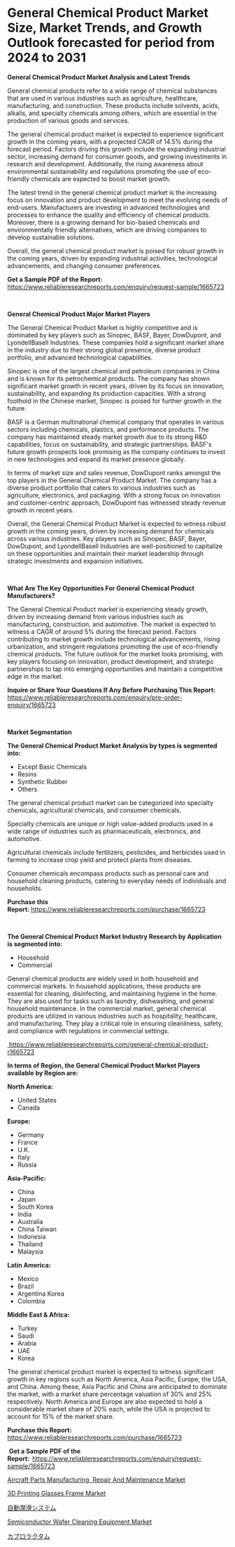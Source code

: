 <p><h1>General Chemical Product Market Size, Market Trends, and Growth Outlook forecasted for period from 2024 to 2031</h1></p><p><strong>General Chemical Product Market Analysis and Latest Trends</strong></p>
<p><p>General chemical products refer to a wide range of chemical substances that are used in various industries such as agriculture, healthcare, manufacturing, and construction. These products include solvents, acids, alkalis, and specialty chemicals among others, which are essential in the production of various goods and services.</p><p>The general chemical product market is expected to experience significant growth in the coming years, with a projected CAGR of 14.5% during the forecast period. Factors driving this growth include the expanding industrial sector, increasing demand for consumer goods, and growing investments in research and development. Additionally, the rising awareness about environmental sustainability and regulations promoting the use of eco-friendly chemicals are expected to boost market growth.</p><p>The latest trend in the general chemical product market is the increasing focus on innovation and product development to meet the evolving needs of end-users. Manufacturers are investing in advanced technologies and processes to enhance the quality and efficiency of chemical products. Moreover, there is a growing demand for bio-based chemicals and environmentally friendly alternatives, which are driving companies to develop sustainable solutions.</p><p>Overall, the general chemical product market is poised for robust growth in the coming years, driven by expanding industrial activities, technological advancements, and changing consumer preferences.</p></p>
<p><strong>Get a Sample PDF of the Report:&nbsp;</strong> <a href="https://www.reliableresearchreports.com/enquiry/request-sample/1665723">https://www.reliableresearchreports.com/enquiry/request-sample/1665723</a></p>
<p>&nbsp;</p>
<p><strong>General Chemical Product Major Market Players</strong></p>
<p><p>The General Chemical Product Market is highly competitive and is dominated by key players such as Sinopec, BASF, Bayer, DowDupont, and LyondellBasell Industries. These companies hold a significant market share in the industry due to their strong global presence, diverse product portfolio, and advanced technological capabilities.</p><p>Sinopec is one of the largest chemical and petroleum companies in China and is known for its petrochemical products. The company has shown significant market growth in recent years, driven by its focus on innovation, sustainability, and expanding its production capacities. With a strong foothold in the Chinese market, Sinopec is poised for further growth in the future.</p><p>BASF is a German multinational chemical company that operates in various sectors including chemicals, plastics, and performance products. The company has maintained steady market growth due to its strong R&D capabilities, focus on sustainability, and strategic partnerships. BASF's future growth prospects look promising as the company continues to invest in new technologies and expand its market presence globally.</p><p>In terms of market size and sales revenue, DowDupont ranks amongst the top players in the General Chemical Product Market. The company has a diverse product portfolio that caters to various industries such as agriculture, electronics, and packaging. With a strong focus on innovation and customer-centric approach, DowDupont has witnessed steady revenue growth in recent years.</p><p>Overall, the General Chemical Product Market is expected to witness robust growth in the coming years, driven by increasing demand for chemicals across various industries. Key players such as Sinopec, BASF, Bayer, DowDupont, and LyondellBasell Industries are well-positioned to capitalize on these opportunities and maintain their market leadership through strategic investments and expansion initiatives.</p></p>
<p>&nbsp;</p>
<p><strong>What Are The Key Opportunities For General Chemical Product Manufacturers?</strong></p>
<p><p>The General Chemical Product market is experiencing steady growth, driven by increasing demand from various industries such as manufacturing, construction, and automotive. The market is expected to witness a CAGR of around 5% during the forecast period. Factors contributing to market growth include technological advancements, rising urbanization, and stringent regulations promoting the use of eco-friendly chemical products. The future outlook for the market looks promising, with key players focusing on innovation, product development, and strategic partnerships to tap into emerging opportunities and maintain a competitive edge in the market.</p></p>
<p><strong>Inquire or Share Your Questions If Any Before Purchasing This Report:</strong> <a href="https://www.reliableresearchreports.com/enquiry/pre-order-enquiry/1665723">https://www.reliableresearchreports.com/enquiry/pre-order-enquiry/1665723</a></p>
<p>&nbsp;</p>
<p><strong>Market Segmentation</strong></p>
<p><strong>The General Chemical Product Market Analysis by types is segmented into:</strong></p>
<p><ul><li>Except Basic Chemicals</li><li>Resins</li><li>Synthetic Rubber</li><li>Others</li></ul></p>
<p><p>The general chemical product market can be categorized into specialty chemicals, agricultural chemicals, and consumer chemicals. </p><p>Specialty chemicals are unique or high value-added products used in a wide range of industries such as pharmaceuticals, electronics, and automotive. </p><p>Agricultural chemicals include fertilizers, pesticides, and herbicides used in farming to increase crop yield and protect plants from diseases.</p><p>Consumer chemicals encompass products such as personal care and household cleaning products, catering to everyday needs of individuals and households.</p></p>
<p><strong>Purchase this Report:&nbsp;</strong><a href="https://www.reliableresearchreports.com/purchase/1665723">https://www.reliableresearchreports.com/purchase/1665723</a></p>
<p>&nbsp;</p>
<p><strong>The General Chemical Product Market Industry Research by Application is segmented into:</strong></p>
<p><ul><li>Household</li><li>Commercial</li></ul></p>
<p><p>General chemical products are widely used in both household and commercial markets. In household applications, these products are essential for cleaning, disinfecting, and maintaining hygiene in the home. They are also used for tasks such as laundry, dishwashing, and general household maintenance. In the commercial market, general chemical products are utilized in various industries such as hospitality, healthcare, and manufacturing. They play a critical role in ensuring cleanliness, safety, and compliance with regulations in commercial settings.</p></p>
<p><a href="https://www.reliableresearchreports.com/general-chemical-product-r1665723">&nbsp;https://www.reliableresearchreports.com/general-chemical-product-r1665723</a></p>
<p><strong>In terms of Region, the General Chemical Product Market Players available by Region are:</strong></p>
<p>
    <p> <strong> North America: </strong>
        <ul>
            <li>United States</li>
            <li>Canada</li>
        </ul>
        </p> 
    <p> <strong> Europe: </strong>
        <ul>
            <li>Germany</li>
            <li>France</li>
            <li>U.K.</li>
            <li>Italy</li>
            <li>Russia</li>
        </ul>
        </p> 
    <p> <strong> Asia-Pacific: </strong>
        <ul>
            <li>China</li>
            <li>Japan</li>
            <li>South Korea</li>
            <li>India</li>
            <li>Australia</li>
            <li>China Taiwan</li>
            <li>Indonesia</li>
            <li>Thailand</li>
            <li>Malaysia</li>
        </ul>
        </p> 
    <p> <strong> Latin America: </strong>
        <ul>
            <li>Mexico</li>
            <li>Brazil</li>
            <li>Argentina Korea</li>
            <li>Colombia</li>
        </ul>
        </p> 
    <p> <strong> Middle East & Africa: </strong>
        <ul>
            <li>Turkey</li>
            <li>Saudi</li>
            <li>Arabia</li>
            <li>UAE</li>
            <li>Korea</li>
        </ul>
    </p>
    </p>
<p><p>The general chemical product market is expected to witness significant growth in key regions such as North America, Asia Pacific, Europe, the USA, and China. Among these, Asia Pacific and China are anticipated to dominate the market, with a market share percentage valuation of 30% and 25% respectively. North America and Europe are also expected to hold a considerable market share of 20% each, while the USA is projected to account for 15% of the market share.</p></p>
<p><strong>Purchase this Report: </strong><a href="https://www.reliableresearchreports.com/purchase/1665723">https://www.reliableresearchreports.com/purchase/1665723</a></p>
<p>&nbsp;<strong>Get a Sample PDF of the Report:&nbsp;&nbsp;</strong><a href="https://www.reliableresearchreports.com/enquiry/request-sample/1665723">https://www.reliableresearchreports.com/enquiry/request-sample/1665723</a></p>
<p><strong></strong></p>
<p><p><a href="https://github.com/dimitrishawkinswaynenp91rgz/Market-Research-Report-List-2/blob/main/aircraft-parts-manufacturing-repair-and-maintenance-market.md">Aircraft Parts Manufacturing, Repair And Maintenance Market</a></p><p><a href="https://issuu.com/reportprime-2/docs/3d-printing-glasses-frame-market-size-2030.pptx">3D Printing Glasses Frame Market</a></p><p><a href="https://medium.com/@chrispcreem58/%E8%87%AA%E5%8B%95%E6%BD%A4%E6%BB%91%E3%82%B7%E3%82%B9%E3%83%86%E3%83%A0%E5%B8%82%E5%A0%B4-2031%E5%B9%B4%E3%81%BE%E3%81%A7%E3%81%AE%E3%83%88%E3%83%AC%E3%83%B3%E3%83%89-%E4%BA%88%E6%B8%AC-%E7%AB%B6%E4%BA%89%E5%88%86%E6%9E%90-da06a8232ae4">自動潤滑システム</a></p><p><a href="https://www.linkedin.com/pulse/semiconductor-wafer-cleaning-equipment-market-analysis-1lohc?trackingId=VdFtw0zerA1wOjm1rv9yfg%3D%3D">Semiconductor Wafer Cleaning Equipment Market</a></p><p><a href="https://medium.com/@isabeleterson7845/%E3%82%AB%E3%83%97%E3%83%AD%E3%83%A9%E3%82%AF%E3%82%BF%E3%83%A0%E5%B8%82%E5%A0%B4%E5%88%86%E6%9E%90-cagr-%E5%B8%82%E5%A0%B4%E3%82%BB%E3%82%B0%E3%83%A1%E3%83%B3%E3%83%86%E3%83%BC%E3%82%B7%E3%83%A7%E3%83%B3-%E3%81%8A%E3%82%88%E3%81%B3%E4%B8%96%E7%95%8C%E3%81%AE%E7%94%A3%E6%A5%AD%E6%A6%82%E8%A6%81-46cc1ee1deba">カプロラクタム</a></p></p>